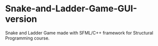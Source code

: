 # Snake-and-Ladder-Game-GUI-version
Snake and Ladder Game made with SFML/C++ framework for Structural Programming course.
